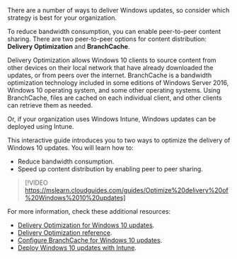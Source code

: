 There are a number of ways to deliver Windows updates, so consider which strategy is best for your organization.

To reduce bandwidth consumption, you can enable peer-to-peer content sharing. There are two peer-to-peer options for content distribution: **Delivery Optimization** and **BranchCache**.

Delivery Optimization allows Windows 10 clients to source content from other devices on their local network that have already downloaded the updates, or from peers over the internet. BranchCache is a bandwidth optimization technology included in some editions of Windows Server 2016, Windows 10 operating system, and some other operating systems. Using BranchCache, files are cached on each individual client, and other clients can retrieve them as needed.

Or, if your organization uses Windows Intune, Windows updates can be deployed using Intune.

This interactive guide introduces you to two ways to optimize the delivery of Windows 10 updates. You will learn how to:

- Reduce bandwidth consumption.
- Speed up content distribution by enabling peer to peer sharing.

> [!VIDEO https://mslearn.cloudguides.com/guides/Optimize%20delivery%20of%20Windows%2010%20updates]

For more information, check these additional resources:

- [Delivery Optimization for Windows 10 updates](https://docs.microsoft.com/windows/deployment/update/waas-delivery-optimization).
- [Delivery Optimization reference](https://docs.microsoft.com/windows/deployment/update/waas-delivery-optimization-reference).
- [Configure BranchCache for Windows 10 updates](https://docs.microsoft.com/windows/deployment/update/waas-branchcache).
- [Deploy Windows 10 updates with Intune](https://docs.microsoft.com/windows/deployment/update/deploy-updates-intune).

